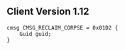 ## Client Version 1.12

```rust,ignore
cmsg CMSG_RECLAIM_CORPSE = 0x01D2 {
    Guid guid;    
}

```
